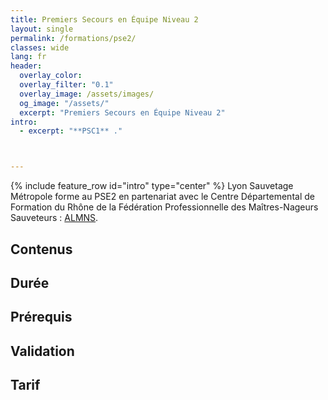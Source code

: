 ```yaml
---
title: Premiers Secours en Équipe Niveau 2
layout: single
permalink: /formations/pse2/
classes: wide
lang: fr
header:   
  overlay_color: 
  overlay_filter: "0.1"
  overlay_image: /assets/images/
  og_image: "/assets/"
  excerpt: "Premiers Secours en Équipe Niveau 2"
intro:
  - excerpt: "**PSC1** ."



---
```

{% include feature_row id="intro" type="center" %}
Lyon Sauvetage Métropole forme au PSE2 en partenariat avec le Centre Départemental de Formation du Rhône de la Fédération Professionnelle des Maîtres-Nageurs Sauveteurs : [ALMNS](https://www.aleaumns.com/).
## Contenus

## Durée

## Prérequis

## Validation

## Tarif
